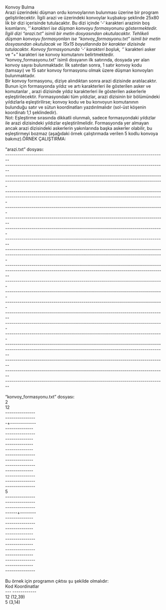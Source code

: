 Konvoy Bulma<br/>
Arazi üzerindeki düşman ordu konvoylarının bulunması üzerine bir program geliştirilecektir. İlgili arazi ve üzerindeki konvoylar kuşbakışı şeklinde 25x80 lik bir dizi içerisinde tutulacaktır. Bu dizi içinde ‘-‘ karakteri arazinin boş kısımlarını, ‘*’ karakteri ise düşman konvoyu formasyonunu göstermektedir. İlgili dizi “arazi.txt” isimli bir metin dosyasından okutulacaktır. Tehlikeli düşman konvoyu formasyonları ise “konvoy_formasyonu.txt” isimli bir metin dosyasından okutulacak ve 15x15 boyutlarında bir karakter dizisinde tutulacaktır. Konvoy formasyonunda ‘-‘ karakteri boşluk, ‘*’ karakteri asker ve “+” karakteri ise konvoy komutanını belirtmektedir. “konvoy_formasyonu.txt” isimli dosyanın ilk satırında, dosyada yer alan konvoy sayısı bulunmaktadır. İlk satırdan sonra, 1 satır konvoy kodu (tamsayı) ve 15 satır konvoy formasyonu olmak üzere
düşman konvoyları bulunmaktadır.<br/>
Bir konvoy formasyonu, diziye alındıktan sonra arazi dizisinde aratılacaktır. Bunun için formasyonda yıldız ve artı karakterleri ile gösterilen asker ve komutanlar , arazi dizisinde yıldız karakterleri ile gösterilen askerlerle eşleştirilecektir. Formasyondaki tüm yıldızlar, arazi dizisinin bir bölümündeki yıldızlarla eşleştirilirse; konvoy kodu ve bu konvoyun komutanının bulunduğu satır ve sütun koordinatları yazdırılmalıdır (sol-üst köşenin koordinatı 1,1 şeklindedir).<br/>
Not: Eşleştirme sırasında dikkatli olunmalı, sadece formasyondaki yıldızlar ile arazi dizisindeki yıldızlar eşleştirilmelidir. Formasyonda yer almayan ancak arazi dizisindeki askerlerin yakınlarında başka askerler olabilir, bu eşleştirmeyi bozmaz (aşağıdaki örnek çalıştırmada verilen 5 kodlu konvoya bakınız).ÖRNEK ÇALIŞTIRMA:<br/><br/>
“arazi.txt” dosyası:<br/>
--------------------------------------------------------------------------------<br/>
--------------------------------------------------------------------------------<br/>
-------------*------------------------------------------------------------*-----<br/>
------------------*-------------------------------------------------------------<br/>
-------*-------------------------------------*----------------------------------<br/>
------------------*-------------------------------------------------------------<br/>
-------------*------------------------------------------------------------------<br/>
--------------------------------------------------------------------------------<br/>
------------*-------------------------------------------------------------------<br/>
--------------------------------------------------------------------------------<br/>
-----------*------------------------------------------------------------*-------<br/>
--------------------------------------*-----------------------------------------<br/>
------------*------------------------------------*------------------------------<br/>
--------------------------------------------------------------------------------<br/>
-----------------------------------------*--------------------------------------<br/>
-------------------------------------------*------------------------------------<br/>
---------------------------------------------*----------------------------------<br/>
--------------------------------------------------------------------------------<br/>
------------------------------------------------*-------------------------------<br/>
-------------*------------------------------------------------------------------<br/>
----------------------------------------*-----------------------------------*---<br/>
--------------------------------------------------------------------------------<br/>
--------------------------------------------------------------------------------<br/>
--------------------------------------------------------------------------------<br/>
--------------------------------------------------------------------------------<br/><br/>
“konvoy_formasyonu.txt” dosyası:<br/>
2<br/>
12<br/>
---------------<br/>
---------------<br/>
-+-------------<br/>
------------*--<br/>
---------------<br/>
----*----------<br/>
------*--------<br/>
--------*------<br/>
---------------<br/>
-----------*---<br/>
---------------<br/>
---*-----------<br/>
---------------<br/>
---------------<br/>
---------------<br/>
5<br/>
---------------<br/>
---------------<br/>
---------------<br/>
------+--------<br/>
-----------*---<br/>
---------------<br/>
-----------*---<br/>
------*--------<br/>
---------------<br/>
-----*---------<br/>
---------------<br/>
----*----------<br/>
---------------<br/>
-----*---------<br/>
---------------<br/><br/>
Bu örnek için programın çıktısı şu şekilde olmalıdır:<br/>
Kod Koordinatlar<br/>
--- ------------<br/>
12 (12,39)<br/>
5 (3,14)<br/>
